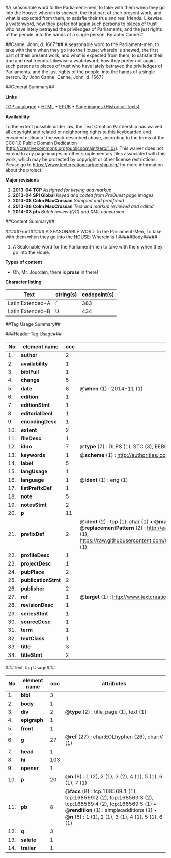 #A seasonable word to the Parliament-men, to take with them when they go into the House: wherein is shewed, the first part of their present work, and what is expected from them, to satisfie their true and real friends. Likewise a vvatchword, how they prefer not again such persons to places of trust who have lately betrayed the priviledges of Parliaments, and the just rights of the people, into the hands of a single person. By John Canne.#

##Canne, John, d. 1667?##
A seasonable word to the Parliament-men, to take with them when they go into the House: wherein is shewed, the first part of their present work, and what is expected from them, to satisfie their true and real friends. Likewise a vvatchword, how they prefer not again such persons to places of trust who have lately betrayed the priviledges of Parliaments, and the just rights of the people, into the hands of a single person. By John Canne.
Canne, John, d. 1667?

##General Summary##

**Links**

[TCP catalogue](http://www.ota.ox.ac.uk/tcp/)  • 
[HTML](http://tei.it.ox.ac.uk/tcp/Texts-HTML/free/A79/A79845.html)  • 
[EPUB](http://tei.it.ox.ac.uk/tcp/Texts-EPUB/free/A79/A79845.epub) • 
[Page images (Historical Texts)](https://historicaltexts.jisc.ac.uk/eebo-99866750e)

**Availability**

To the extent possible under law, the Text Creation Partnership has waived all copyright and related or neighboring rights to this keyboarded and encoded edition of the work described above, according to the terms of the CC0 1.0 Public Domain Dedication (http://creativecommons.org/publicdomain/zero/1.0/). This waiver does not extend to any page images or other supplementary files associated with this work, which may be protected by copyright or other license restrictions. Please go to https://www.textcreationpartnership.org/ for more information about the project.

**Major revisions**

1. __2013-04__ __TCP__ *Assigned for keying and markup*
1. __2013-04__ __SPi Global__ *Keyed and coded from ProQuest page images*
1. __2013-08__ __Colm MacCrossan__ *Sampled and proofread*
1. __2013-08__ __Colm MacCrossan__ *Text and markup reviewed and edited*
1. __2014-03__ __pfs__ *Batch review (QC) and XML conversion*

##Content Summary##

#####Front#####
A SEASONABLE WORD To the Parliament-Men, To take with them when they go into the HOUSE: Wherein is ſ
#####Body#####

1. A Seaſonable word for the Parliament-men to take with them when they go into the Houſe.

**Types of content**

  * Oh, Mr. Jourdain, there is **prose** in there!

**Character listing**


|Text|string(s)|codepoint(s)|
|---|---|---|
|Latin Extended-A|ſ|383|
|Latin Extended-B|Ʋ|434|

##Tag Usage Summary##

###Header Tag Usage###

|No|element name|occ|attributes|
|---|---|---|---|
|1.|__author__|2||
|2.|__availability__|1||
|3.|__biblFull__|1||
|4.|__change__|5||
|5.|__date__|8| @__when__ (1) : 2014-11 (1)|
|6.|__edition__|1||
|7.|__editionStmt__|1||
|8.|__editorialDecl__|1||
|9.|__encodingDesc__|1||
|10.|__extent__|2||
|11.|__fileDesc__|1||
|12.|__idno__|7| @__type__ (7) : DLPS (1), STC (3), EEBO-CITATION (1), PROQUEST (1), VID (1)|
|13.|__keywords__|1| @__scheme__ (1) : http://authorities.loc.gov/ (1)|
|14.|__label__|5||
|15.|__langUsage__|1||
|16.|__language__|1| @__ident__ (1) : eng (1)|
|17.|__listPrefixDef__|1||
|18.|__note__|5||
|19.|__notesStmt__|2||
|20.|__p__|11||
|21.|__prefixDef__|2| @__ident__ (2) : tcp (1), char (1)  •  @__matchPattern__ (2) : ([0-9\-]+):([0-9IVX]+) (1), (.+) (1)  •  @__replacementPattern__ (2) : http://eebo.chadwyck.com/downloadtiff?vid=$1&page=$2 (1), https://raw.githubusercontent.com/textcreationpartnership/Texts/master/tcpchars.xml#$1 (1)|
|22.|__profileDesc__|1||
|23.|__projectDesc__|1||
|24.|__pubPlace__|2||
|25.|__publicationStmt__|2||
|26.|__publisher__|2||
|27.|__ref__|1| @__target__ (1) : http://www.textcreationpartnership.org/docs/. (1)|
|28.|__revisionDesc__|1||
|29.|__seriesStmt__|1||
|30.|__sourceDesc__|1||
|31.|__term__|1||
|32.|__textClass__|1||
|33.|__title__|3||
|34.|__titleStmt__|2||


###Text Tag Usage###

|No|element name|occ|attributes|
|---|---|---|---|
|1.|__bibl__|3||
|2.|__body__|1||
|3.|__div__|2| @__type__ (2) : title_page (1), text (1)|
|4.|__epigraph__|1||
|5.|__front__|1||
|6.|__g__|27| @__ref__ (27) : char:EOLhyphen (26), char:V (1)|
|7.|__head__|1||
|8.|__hi__|103||
|9.|__opener__|1||
|10.|__p__|20| @__n__ (9) : 1 (2), 2 (1), 3 (2), 4 (1), 5 (1), 6 (1), 7 (1)|
|11.|__pb__|8| @__facs__ (8) : tcp:168569:1 (1), tcp:168569:2 (2), tcp:168569:3 (2), tcp:168569:4 (2), tcp:168569:5 (1)  •  @__rendition__ (1) : simple:additions (1)  •  @__n__ (6) : 1 (1), 2 (1), 3 (1), 4 (1), 5 (1), 6 (1)|
|12.|__q__|3||
|13.|__salute__|1||
|14.|__trailer__|1||
